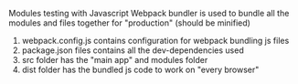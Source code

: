 Modules testing with Javascript
Webpack bundler is used to bundle all the modules and files together for "production" (should be minified)

1. webpack.config.js contains configuration for webpack bundling js files
2. package.json files contains all the dev-dependencies used
3. src folder has the "main app" and modules folder
4. dist folder has the bundled js code to work on "every browser"

